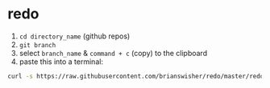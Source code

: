 # redo

1. `cd directory_name` (github repos)
2. `git branch`
3. select `branch_name` & `command + c` (copy) to the clipboard
4. paste this into a terminal:

```bash
curl -s https://raw.githubusercontent.com/brianswisher/redo/master/redo.sh | bash
```
